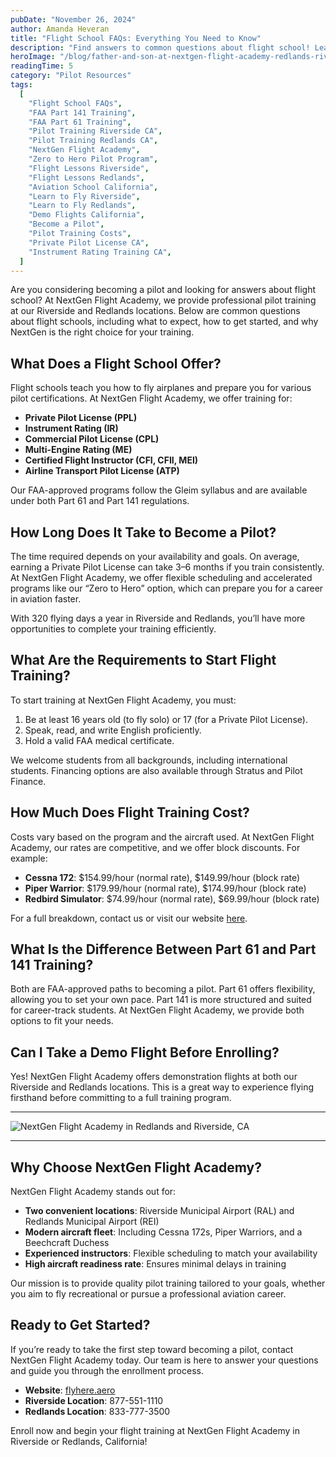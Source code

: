 ```yaml
---
pubDate: "November 26, 2024"
author: Amanda Heveran
title: "Flight School FAQs: Everything You Need to Know"
description: "Find answers to common questions about flight school! Learn about pilot training programs, costs, and requirements at NextGen Flight Academy in Riverside and Redlands, CA. Enroll today!"
heroImage: "/blog/father-and-son-at-nextgen-flight-academy-redlands-riverside-ca-pilot-training-school.jpg"
readingTime: 5
category: "Pilot Resources"
tags:
  [
    "Flight School FAQs",
    "FAA Part 141 Training",
    "FAA Part 61 Training",
    "Pilot Training Riverside CA",
    "Pilot Training Redlands CA",
    "NextGen Flight Academy",
    "Zero to Hero Pilot Program",
    "Flight Lessons Riverside",
    "Flight Lessons Redlands",
    "Aviation School California",
    "Learn to Fly Riverside",
    "Learn to Fly Redlands",
    "Demo Flights California",
    "Become a Pilot",
    "Pilot Training Costs",
    "Private Pilot License CA",
    "Instrument Rating Training CA",
  ]
---
```


Are you considering becoming a pilot and looking for answers about flight school? At NextGen Flight Academy, we provide professional pilot training at our Riverside and Redlands locations. Below are common questions about flight schools, including what to expect, how to get started, and why NextGen is the right choice for your training.

## What Does a Flight School Offer?

Flight schools teach you how to fly airplanes and prepare you for various pilot certifications. At NextGen Flight Academy, we offer training for:

- **Private Pilot License (PPL)**
- **Instrument Rating (IR)**
- **Commercial Pilot License (CPL)**
- **Multi-Engine Rating (ME)**
- **Certified Flight Instructor (CFI, CFII, MEI)**
- **Airline Transport Pilot License (ATP)**

Our FAA-approved programs follow the Gleim syllabus and are available under both Part 61 and Part 141 regulations.

## How Long Does It Take to Become a Pilot?

The time required depends on your availability and goals. On average, earning a Private Pilot License can take 3–6 months if you train consistently. At NextGen Flight Academy, we offer flexible scheduling and accelerated programs like our “Zero to Hero” option, which can prepare you for a career in aviation faster.

With 320 flying days a year in Riverside and Redlands, you’ll have more opportunities to complete your training efficiently.

## What Are the Requirements to Start Flight Training?

To start training at NextGen Flight Academy, you must:

1. Be at least 16 years old (to fly solo) or 17 (for a Private Pilot License).
2. Speak, read, and write English proficiently.
3. Hold a valid FAA medical certificate.

We welcome students from all backgrounds, including international students. Financing options are also available through Stratus and Pilot Finance.

## How Much Does Flight Training Cost?

Costs vary based on the program and the aircraft used. At NextGen Flight Academy, our rates are competitive, and we offer block discounts. For example:

- **Cessna 172**: $154.99/hour (normal rate), $149.99/hour (block rate)
- **Piper Warrior**: $179.99/hour (normal rate), $174.99/hour (block rate)
- **Redbird Simulator**: $74.99/hour (normal rate), $69.99/hour (block rate)

For a full breakdown, contact us or visit our website [here](https://flyhere.aero/).

## What Is the Difference Between Part 61 and Part 141 Training?

Both are FAA-approved paths to becoming a pilot. Part 61 offers flexibility, allowing you to set your own pace. Part 141 is more structured and suited for career-track students. At NextGen Flight Academy, we provide both options to fit your needs.

## Can I Take a Demo Flight Before Enrolling?

Yes! NextGen Flight Academy offers demonstration flights at both our Riverside and Redlands locations. This is a great way to experience flying firsthand before committing to a full training program.

---

![NextGen Flight Academy in Redlands and Riverside, CA](/blog/cfi-and-student-training-at-nextgen-flight-academy-redlands-riverside-ca-pilot-training-school.jpeg)

---

## Why Choose NextGen Flight Academy?

NextGen Flight Academy stands out for:

- **Two convenient locations**: Riverside Municipal Airport (RAL) and Redlands Municipal Airport (REI)
- **Modern aircraft fleet**: Including Cessna 172s, Piper Warriors, and a Beechcraft Duchess
- **Experienced instructors**: Flexible scheduling to match your availability
- **High aircraft readiness rate**: Ensures minimal delays in training

Our mission is to provide quality pilot training tailored to your goals, whether you aim to fly recreational or pursue a professional aviation career.

## Ready to Get Started?

If you’re ready to take the first step toward becoming a pilot, contact NextGen Flight Academy today. Our team is here to answer your questions and guide you through the enrollment process.

- **Website**: [flyhere.aero](https://flyhere.aero/)
- **Riverside Location**: 877-551-1110
- **Redlands Location**: 833-777-3500

Enroll now and begin your flight training at NextGen Flight Academy in Riverside or Redlands, California!

